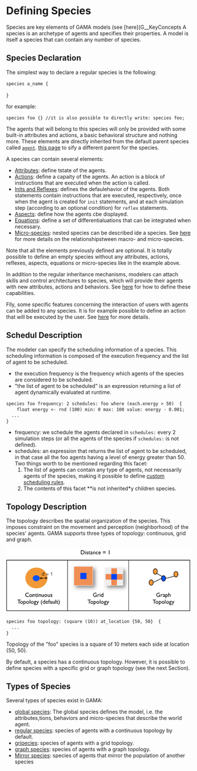 # Defining Species



Species are key elements of GAMA models (see [here](G__KeyConcepts A species is an archetype of agents and specifies their properties. A model is itself a species that can contain any number of species.







## Species Declaration
The simplest way to declare a regular species is the following:

```
species a_name {
  
}
```

for example:

```
species foo {} //it is also possible to directly write: species foo;
```

The agents that will belong to this species will only be provided with some built-in attributes and actions, a basic behavioral structure and nothing more. These elements are directly inherited from the default parent species called [`agent`](G__AgentBuiltInSpecies).  [this page](G__RegularSpecies) to sify a different parent for the species.

A species can contain several elements:
* [Attributes](G__DefiningAttributes): define tstate of the agents.
* [Actions](G__DefiningActions): define a capaity of the agents. An action is a block of instructions that are executed when the action is called.
* [Inits and Reflexes](G__DefiningBehaviors): defines the defaulehavior of the agents. Both statements contain instructions that are executed, respectively, once when the agent is created for `init` statements, and at each simulation step (according to an optional condition) for `reflex` statements.
* [Aspects](G__DefiningAspects): define how the agents cbe displayed.
* [Equations](G__DefiningEquations): define a set of differentialuations that can be integrated when necessary.
* [Micro-species](G__MultiLevel): nested species can be described ide a species. See [here](G__MultiLevelArchitecture) for more details on the relationshipstween macro- and micro-species.

Note that all the elements previously defined are optional. It is totally possible to define an empty species without any attributes, actions, reflexes, aspects, equations or micro-species like in the example above.

In addition to the regular inheritance mechanisms, modelers can attach skills and control architectures to species, which will provide their agents with new attributes, actions and behaviors. See [here](G__SkillsAndControl) for how to define these capabilities.

Flly, some specific features concerning the interaction of users with agents can be added to any species. It is for example possible to define an action that will be executed by the user. See [here](G__DefiningUserCommands) for more details.






## Schedul Description

The modeler can specify the scheduling information of a species. This scheduling information is composed of the execution frequency and the list of agent to be scheduled.

* the execution frequency is the frequency which agents of the species are considered to be scheduled.
* "the list of agent to be scheduled" is an expression returning a list of agent dynamically evaluated at runtime.

```
species foo frequency: 2 schedules: foo where (each.energy > 50)  {
    float energy <- rnd (100) min: 0 max: 100 value: energy - 0.001;
  ...
}
```

* frequency: we schedule the agents declared in `schedules:` every 2 simulation steps (or all the agents of the species if `schedules:` is not defined).
* schedules: an expression that returns the list of agent to be scheduled, in that case all the foo agents having a level of energy greater than 50. Two things worth to be mentioned regarding this facet:
    1. The list of agents can contain any type of agents, not necessarily agents of the species, making it possible to define [custom scheduling rules](G__RuntimeConcepts#Scheduling_of_Agents).
    1. The contents of this facet **is not inherited*y children species.





## Topology Description

The topology describes the spatial organization of the species. This imposes constraint on the movement and perception (neighborhood) of the species' agents. GAMA supports three types of topology: continuous, grid and graph.

![images/topologies.png](images/topologies.png)

```
species foo topology: (square (10)) at_location {50, 50}  {
  ...
}
```

Topology of the "foo" species is a square of 10 meters each side at location {50, 50}.

By default, a species has a continuous topology. However, it is possible to define species with a specific grid or graph topology (see the next Section).





## Types of Species

Several types of species exist in GAMA:
* [global species](G__GlobalSpecies): The global species defines the model, i.e. the attributes,tions, behaviors and micro-species that describe the world agent.
* [regular species](G__RegularSpecies): species of agents with a continuous topology by default.
* [gripecies](G__GridSpecies): species of agents with a grid topology.
* [graph species](G__GraphSpes): species of agents with a graph topology.
* [Mirror species](G__MirrorSpec): species of agents that mirror the population of another species